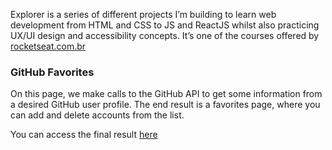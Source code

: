 Explorer is a series of different projects I’m building to learn web development from HTML and CSS to JS and ReactJS whilst also practicing UX/UI design and accessibility concepts.
It’s one of the courses offered by [rocketseat.com.br](https://rocketseat.com.br)

### GitHub Favorites

On this page, we make calls to the GitHub API to get some information from a desired GitHub user profile. The end result is a favorites page, where you can add and delete accounts from the list.

You can access the final result [here](https://dadaniela.github.io/github-favorites)
